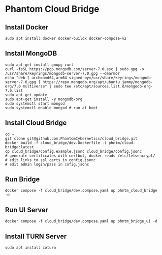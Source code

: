 # Phantom Cloud Bridge

## Install Docker
```
sudo apt install docker docker-buildx docker-compose-v2
```

## Install MongoDB
```
sudo apt-get install gnupg curl
curl -fsSL https://pgp.mongodb.com/server-7.0.asc | sudo gpg -o /usr/share/keyrings/mongodb-server-7.0.gpg --dearmor
echo "deb [ arch=amd64,arm64 signed-by=/usr/share/keyrings/mongodb-server-7.0.gpg ] https://repo.mongodb.org/apt/ubuntu jammy/mongodb-org/7.0 multiverse" | sudo tee /etc/apt/sources.list.d/mongodb-org-7.0.list
sudo apt-get update
sudo apt-get install -y mongodb-org
sudo systemctl start mongod
sudo systemctl enable mongod # run at boot
```

## Install Cloud Bridge
```
cd ~
git clone git@github.com:PhantomCybernetics/cloud_bridge.git
docker build -f cloud_bridge/dev.Dockerfile -t phntm/cloud-bridge:latest .
cp cloud_bridge/config.example.jsonc cloud_bridge/config.jsonc
# generate certificates with certbot, docker reads /etc/letsencrypt/
# edit links to ssl certs in config.jsonc
# edit admin login/pass in cofig.jsonc
```


## Run Bridge
```
docker compose -f cloud_bridge/dev.compose.yaml up phntm_cloud_bridge -d
```

## Run UI Server
```
docker compose -f cloud_bridge/dev.compose.yaml up phntm_bridge_ui -d
```




## Install TURN Server
```
sudo apt install coturn
```
